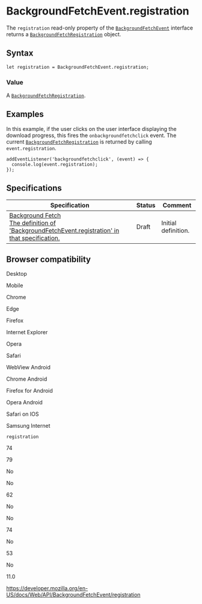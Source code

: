 # BackgroundFetchEvent.registration

The `registration` read-only property of the [`BackgroundFetchEvent`](../backgroundfetchevent) interface returns a [`BackgroundFetchRegistration`](../backgroundfetchregistration) object.

## Syntax

    let registration = BackgroundFetchEvent.registration;

### Value

A [`BackgroundFetchRegistration`](../backgroundfetchregistration).

## Examples

In this example, if the user clicks on the user interface displaying the download progress, this fires the `onbackgroundfetchclick` event. The current [`BackgroundFetchRegistration`](../backgroundfetchregistration) is returned by calling `event.registration`.

    addEventListener('backgroundfetchclick', (event) => {
      console.log(event.registration);
    });

## Specifications

<table><thead><tr class="header"><th>Specification</th><th>Status</th><th>Comment</th></tr></thead><tbody><tr class="odd"><td><a href="https://wicg.github.io/background-fetch/#dom-backgroundfetcheventinit-registration">Background Fetch<br />
<span class="small">The definition of 'BackgroundFetchEvent.registration' in that specification.</span></a></td><td><span class="spec-draft">Draft</span></td><td>Initial definition.</td></tr></tbody></table>

## Browser compatibility

Desktop

Mobile

Chrome

Edge

Firefox

Internet Explorer

Opera

Safari

WebView Android

Chrome Android

Firefox for Android

Opera Android

Safari on IOS

Samsung Internet

`registration`

74

79

No

No

62

No

No

74

No

53

No

11.0

<a href="https://developer.mozilla.org/en-US/docs/Web/API/BackgroundFetchEvent/registration" class="_attribution-link">https://developer.mozilla.org/en-US/docs/Web/API/BackgroundFetchEvent/registration</a>
